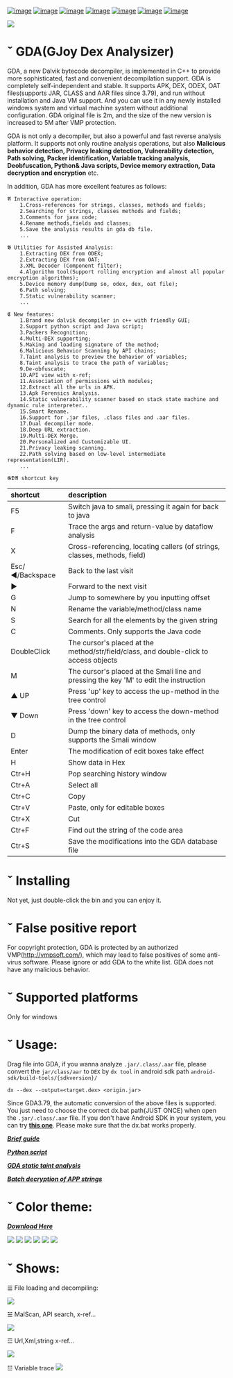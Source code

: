 
[![image](https://img.shields.io/badge/website-GDA-brightgreen?logo=groupon)](http://www.gda.wiki:9090/?language=en)
[![image](https://img.shields.io/badge/download-GDAE%20pro-ff69b4?logo=SoundCloud)](http://www.gda.wiki:9090/?language=en)
[![image](https://img.shields.io/badge/Guide-Brief-brightgreen?logo=Talend&logoColor=red)](https://github.com/charles2gan/GDA-android-reversing-Tool/wiki)
[![image](https://img.shields.io/badge/Guide-Script-brightgreen?logo=Talend&logoColor=red)](https://github.com/charles2gan/GDA-android-reversing-Tool/wiki/GDA-Python-scripts)
[![image](https://img.shields.io/badge/Guide-taint%20analysis-brightgreen?logo=Talend&logoColor=red)](https://github.com/charles2gan/GDA-android-reversing-Tool/wiki/GDA-Static-Taint-analysis)
[![image](https://img.shields.io/badge/Update-History-brightgreen?logo=Apache-Cassandra&logoColor=red)](http://www.gda.wiki:9090/update_list.php?language=en)
[![image](https://img.shields.io/badge/Chat-Zhihu-brightgreen?logo=Zhihu)](https://www.zhihu.com/people/gjden)

![](https://github.com/charles2gan/GDA-android-reversing-Tool/blob/master/GDA_PIC/mainpage.png)


# ˇ GDA(GJoy Dex Analysizer)

GDA, a new Dalvik bytecode decompiler, is implemented in C++ to provide more sophisticated, fast and convenient decompilation support. GDA is completely self-independent and stable. It supports APK, DEX, ODEX, OAT files(supports JAR, CLASS and AAR files since 3.79), and run without installation and Java VM support. And you can use it in any newly installed windows system and virtual machine system without additional configuration. GDA original file is 2m, and the size of the new version is increased to 5M after VMP protection.

GDA is not only a decompiler, but also a powerful and fast reverse analysis platform. It supports not only routine analysis operations, but also **Malicious behavior detection, Privacy leaking detection, Vulnerability detection, Path solving, Packer identification, Variable tracking analysis, Deobfuscation, Python& Java scripts, Device memory extraction, Data decryption and encryption** etc. 

In addition, GDA has more excellent features as follows:



```
𝕬 Interactive operation:
    1.Cross-references for strings, classes, methods and fields;
    2.Searching for strings, classes methods and fields;
    3.Comments for java code;
    4.Rename methods,fields and classes;
    5.Save the analysis results in gda db file.
    ...
  
𝕭 Utilities for Assisted Analysis:
    1.Extracting DEX from ODEX;
    2.Extracting DEX from OAT;
    3.XML Decoder (Component filter);
    4.Algorithm tool(Support rolling encryption and almost all popular encryption algorithms);
    5.Device memory dump(Dump so, odex, dex, oat file);
    6.Path solving;
    7.Static vulnerability scanner;
    ...
    
𝕮 New features:
    1.Brand new dalvik decompiler in c++ with friendly GUI;
    2.Support python script and Java script;
    3.Packers Recognition;
    4.Multi-DEX supporting;
    5.Making and loading signature of the method;
    6.Malicious Behavior Scanning by API chains;
    7.Taint analysis to preview the behavior of variables;
    8.Taint analysis to trace the path of variables;
    9.De-obfuscate;
    10.API view with x-ref;
    11.Association of permissions with modules;
    12.Extract all the urls in APK.
    13.Apk Forensics Analysis.
    14.Static vulnerability scanner based on stack state machine and dynamic rule interpreter..
    15.Smart Rename.
    16.Support for .jar files, .class files and .aar files.
    17.Dual decompiler mode.
    18.Deep URL extraction.
    19.Multi-DEX Merge.
    20.Personalized and Customizable UI.
    21.Privacy leaking scanning.
    22.Path solving based on low-level intermediate representation(LIR).
    ...
```  


`𝕲𝕯𝕬 shortcut key`

|shortcut    |description|
|:-|:-|
|F5   |Switch java to smali, pressing it again for back to java|
|F    |Trace the args and return-value by dataflow analysis|
|X    |Cross-referencing, locating callers (of strings, classes, methods, field)|
|Esc/◄/Backspace    |Back to the last visit|
|►    |Forward to the next visit|
|G    |Jump to somewhere by you inputting offset |
|N    |Rename the variable/method/class name|
|S    |Search for all the elements by the given string|
|C    |Comments. Only supports the Java code|
|DoubleClick    |The cursor's placed at the method/str/field/class, and double-click to access objects|
|M    |The cursor's placed at the Smali line and pressing the key 'M' to edit the instruction|
|▲ UP   |Press 'up' key to access the up-method in the tree control|
|▼ Down  |Press 'down' key to access the down-method in the tree control|
|D    |Dump the binary data of methods, only supports the Smali window|
|Enter     |The modification of edit boxes take effect|
|H    |Show data in Hex|
|Ctr+H    |Pop searching history window|
|Ctr+A    |Select all|
|Ctr+C    |Copy|
|Ctr+V    |Paste, only for editable boxes|
|Ctr+X    |Cut|
|Ctr+F    |Find out the string of the code area|
|Ctr+S    |Save the modifications into the GDA database file|


# ˇ Installing

  Not yet, just double-click the bin and you can enjoy it.
  
# ˇ False positive report
  
  For copyright protection, GDA is protected by an authorized VMP(http://vmpsoft.com/), which may lead to false positives of some anti-virus software. Please ignore or add GDA to the white list. GDA does not have any malicious behavior.

# ˇ Supported platforms

  Only for windows

# ˇ Usage:

  Drag file into GDA, if you wanna analyze `.jar/.class/.aar` file, please convert the `jar/class/aar` to `DEX` by `dx tool` in android sdk path `android-sdk/build-tools/{sdkversion}/`
  ```
  dx --dex --output=<target.dex> <origin.jar>
  ```
  Since GDA3.79, the automatic conversion of the above files is supported. You just need to choose the correct dx.bat path(JUST ONCE) when open the `.jar/.class/.aar` file. If you don't have Android SDK in your system, you can try **[this one](https://github.com/charles2gan/GDA-android-reversing-Tool/tree/master/dx_tool)**. Please make sure that the dx.bat works properly.
  
  ***[Brief guide](https://github.com/charles2gan/GDA-android-reversing-Tool/wiki)***
  
  ***[Python script](https://github.com/charles2gan/GDA-android-reversing-Tool/wiki/GDA-Python-scripts)***
  
  ***[GDA static taint analysis](https://github.com/charles2gan/GDA-android-reversing-Tool/wiki/GDA-Static-Taint-analysis)***
  
  ***[Batch decryption of APP strings](https://github.com/charles2gan/GDA-android-reversing-Tool/wiki/Batch-decryption-of-APP-strings)***
  
  
# ˇ Color theme:

***[Download Here](https://github.com/charles2gan/GDA-android-reversing-Tool/tree/master/GDA%20Color%20theme)***

  ![](https://github.com/charles2gan/GDA-android-reversing-Tool/blob/master/GDA%20Color%20theme/white_black.png)
  ![](https://github.com/charles2gan/GDA-android-reversing-Tool/blob/master/GDA%20Color%20theme/white_black1.png)
  ![](https://github.com/charles2gan/GDA-android-reversing-Tool/blob/master/GDA%20Color%20theme/white_red.png)
  ![](https://github.com/charles2gan/GDA-android-reversing-Tool/blob/master/GDA%20Color%20theme/black_black.png)
  ![](https://github.com/charles2gan/GDA-android-reversing-Tool/blob/master/GDA%20Color%20theme/black_blue.png)
  ![](https://github.com/charles2gan/GDA-android-reversing-Tool/blob/master/GDA%20Color%20theme/black_green.png)
  
# ˇ Shows:
  
  ☰ File loading and decompiling:
  
  ![](https://github.com/charles2gan/GDA-android-reversing-Tool/blob/master/gif/load.gif)
  
  ☱ MalScan, API search, x-ref...
  
  ![](https://github.com/charles2gan/GDA-android-reversing-Tool/blob/master/gif/check.gif)
  
  ☲ Url,Xml,string x-ref...

  ![](https://github.com/charles2gan/GDA-android-reversing-Tool/blob/master/gif/mainfest.gif)
  
  ☳ Variable trace
  ![](https://github.com/charles2gan/GDA-android-reversing-Tool/blob/master/gif/dataflow_return.gif)
  
  
